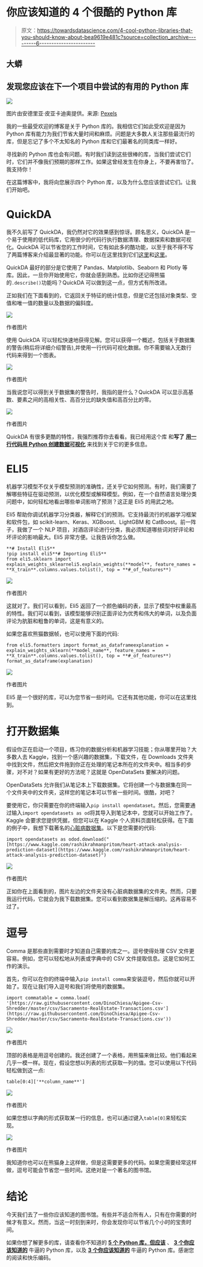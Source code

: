 # 你应该知道的 4 个很酷的 Python 库

> 原文：<https://towardsdatascience.com/4-cool-python-libraries-that-you-should-know-about-bea9619e481c?source=collection_archive---------6----------------------->

## 大蟒

## 发现您应该在下一个项目中尝试的有用的 Python 库

![](img/3b6e2579618614c276ef978a142be655.png)

图片由安德里亚·皮亚卡迪奥提供。来源: [Pexels](https://www.pexels.com/photo/man-sitting-on-a-green-grass-field-3761504/)

我的一些最受欢迎的博客是关于 Python 库的。我相信它们如此受欢迎是因为 Python 库有能力为我们节省大量时间和麻烦。问题是大多数人关注那些最流行的库，但是忘记了多个不太知名的 Python 库和它们最著名的同类库一样好。

寻找新的 Python 库也会有问题。有时我们读到这些很棒的库，当我们尝试它们时，它们并不像我们预期的那样工作。如果这曾经发生在你身上，不要再害怕了。我支持你！

在这篇博客中，我将向您展示四个 Python 库，以及为什么您应该尝试它们。让我们开始吧。

# QuickDA

我不久前写了 QuickDA，我仍然对它的效果感到惊讶。顾名思义，QuickDA 是一个易于使用的低代码库，它用很少的代码行执行数据清理、数据探索和数据可视化。QuickDA 可以节省您的工作时间，它有如此多的酷功能，以至于我不得不写了两篇博客来介绍最显著的功能。你可以在这里找到它们[这里](/save-hours-of-work-doing-a-complete-eda-with-a-few-lines-of-code-45de2e60f257)和[这里](/how-to-create-data-visualizations-in-python-with-one-line-of-code-8cda1044fe69)。

QuickDA 最好的部分是它使用了 Pandas、Matplotlib、Seaborn 和 Plotly 等库。因此，一旦你开始使用它，你就会感到熟悉。比如你还记得熊猫的`.describe()`功能吗？QuickDA 可以做到这一点，但方式有所改进。

正如我们在下面看到的，它返回关于特征的统计信息，但是它还包括对象类型、空值和唯一值的数量以及数据的偏斜度。

![](img/5d749ed2f0624262f75f626391a31f0b.png)

作者图片

使用 QuickDA 可以轻松快速地获得见解。您可以获得一个概述，包括关于数据集的警告(稍后将详细介绍警告),并使用一行代码可视化数据。你不需要输入无数行代码来得到一个图表。

![](img/9b32043c148b036046d534414171a46f.png)

作者图片

当我说您可以得到关于数据集的警告时，我指的是什么？QuickDA 可以显示高基数、要素之间的高相关性、高百分比的缺失值和高百分比的零。

![](img/c63d42fed4b8fd362ff8d94ceaf5c904.png)

作者图片

QuickDA 有很多更酷的特性，我强烈推荐你去看看。我已经用这个库 和**写了** [**用一行代码用 Python 创建数据可视化**](/how-to-create-data-visualizations-in-python-with-one-line-of-code-8cda1044fe69) 来找到关于它的更多信息。

# ELI5

机器学习模型不仅关乎模型预测的准确性，还关乎它如何预测。有时，我们需要了解哪些特征在驱动预测，以优化模型或解释模型。例如，在一个自然语言处理分类问题中，如何轻松地看出哪些单词影响了预测？这正是 Eli5 的用武之地。

Eli5 帮助你调试机器学习分类器，解释它们的预测。它支持最流行的机器学习框架和软件包，如 scikit-learn、Keras、XGBoost、LightGBM 和 CatBoost。前一阵子，我做了一个 NLP 项目，对酒店评论进行分类，我必须知道哪些词对好评论和坏评论的影响最大。Eli5 非常方便。让我告诉你怎么做。

```
**# Install Eli5**
!pip install eli5**# Importing Eli5** 
from eli5.sklearn import explain_weights_sklearneli5.explain_weights(**model**, feature_names = **X_train**.columns.values.tolist(), top = **#_of_features**)
```

![](img/dc7ee2523348432ab437b997f8d4cb67.png)

作者图片

这就对了。我们可以看到，Eli5 返回了一个颜色编码的表，显示了模型中权重最高的特性。我们可以看到，该模型能够识别正面评论为优秀和伟大的单词，以及负面评论为肮脏和粗鲁的单词，这是有意义的。

如果您喜欢熊猫数据帧，也可以使用下面的代码:

```
from eli5.formatters import format_as_dataframeexplanation = explain_weights_sklearn(**model_name**, feature_names = **X_train**.columns.values.tolist(), top = **#_of_features**)
format_as_dataframe(explanation)
```

![](img/c1abb47e36a07993112f72af83a75868.png)

作者图片

Eli5 是一个很好的库，可以为您节省一些时间。它还有其他功能，你可以在这里找到。

# 打开数据集

假设你正在启动一个项目，练习你的数据分析和机器学习技能；你从哪里开始？大多数人去 Kaggle，找到一个感兴趣的数据集，下载文件，在 Downloads 文件夹中找到文件，然后把文件拖到你正在处理的笔记本所在的文件夹中。相当多的步骤，对不对？如果有更好的方法呢？这就是 OpenDataSets 要解决的问题。

OpenDataSets 允许我们从笔记本上下载数据集。它将创建一个与数据集在同一个文件夹中的文件夹，这样您的笔记本可以节省一些时间。很酷，对吧？

要使用它，你只需要在你的终端输入`pip install opendataset`。然后，您需要通过输入`import opendatasets as od`将其导入到笔记本中，您就可以开始工作了。Kaggle 会要求您提供凭据，但您可以在 Kaggle 个人资料页面轻松获得。在下面的例子中，我想下载著名的[心脏病数据集](https://www.kaggle.com/rashikrahmanpritom/heart-attack-analysis-prediction-dataset)。以下是您需要的代码:

```
import opendatasets as odod.download("[https://www.kaggle.com/rashikrahmanpritom/heart-attack-analysis-prediction-dataset](https://www.kaggle.com/rashikrahmanpritom/heart-attack-analysis-prediction-dataset)")
```

![](img/8204c7582c797d8f6e5c5d1b25675c85.png)

作者图片

正如你在上面看到的，图片左边的文件夹没有心脏病数据集的文件夹。然而，只要我运行代码，它就会为我下载数据集。您可以看到数据集是解压缩的。这再容易不过了。

# **逗号**

Comma 是那些直到需要时才知道自己需要的库之一。逗号使得处理 CSV 文件更容易。例如，您可以轻松地从列表或字典中的 CSV 文件提取信息。这是它如何工作的演示。

首先，你可以在你的终端中输入`pip install comma`来安装逗号，然后你就可以开始了。现在让我们导入逗号和我们将使用的数据集。

```
import commatable = comma.load( '[https://raw.githubusercontent.com/DinoChiesa/Apigee-Csv-Shredder/master/csv/Sacramento-RealEstate-Transactions.csv'](https://raw.githubusercontent.com/DinoChiesa/Apigee-Csv-Shredder/master/csv/Sacramento-RealEstate-Transactions.csv'))
```

![](img/ddb2ff164aa114186524f5f415a94095.png)

作者图片

顶部的表格是用逗号创建的。我还创建了一个表格，用熊猫来做比较。他们看起来几乎一模一样。现在，假设您想以列表的形式获取一列的值。您可以使用以下代码轻松做到这一点:

```
table[0:4]['**column_name**']
```

![](img/8da8716767462a2408f3ebac432204b1.png)

作者图片

如果您想以字典的形式获取某一行的信息，也可以通过键入`table[0]`来轻松实现。

![](img/975865f2d4a51df517bfc2df48dcd71e.png)

作者图片

我知道你也可以在熊猫身上这样做，但是这需要更多的代码。如果您需要经常这样做，逗号可能会节省您一些时间。这绝对是一个著名的图书馆。

# 结论

今天我们去了一些你应该知道的图书馆。有些并不适合所有人，只有在你需要的时候才有意义。然而，当这一时刻到来时，你会发现你可以节省几个小时的宝贵时间。

如果你想了解更多的库，请查看你不知道的 [**5 个 Python 库，但应该**](/5-python-libraries-that-you-dont-know-but-you-should-fd6f810773a7) 、 [**3 个你应该知道的**](/3-awesome-python-libraries-that-you-should-know-about-e2485e6e1cbe?source=your_stories_page-------------------------------------) 牛逼的 Python 库，以及 [**3 个你应该知道的**](/3-awesome-python-libraries-that-you-should-know-about-e2485e6e1cbe?source=your_stories_page-------------------------------------) 牛逼的 Python 库。感谢您的阅读和快乐编码。